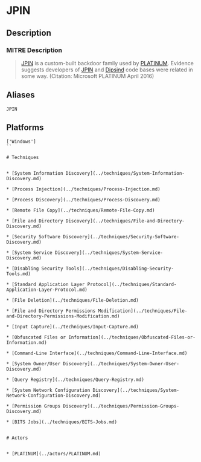 
# JPIN

## Description

### MITRE Description

> [JPIN](https://attack.mitre.org/software/S0201) is a custom-built backdoor family used by [PLATINUM](https://attack.mitre.org/groups/G0068). Evidence suggests developers of [JPIN](https://attack.mitre.org/software/S0201) and [Dipsind](https://attack.mitre.org/software/S0200) code bases were related in some way. (Citation: Microsoft PLATINUM April 2016)

## Aliases

```
JPIN
```

## Platforms

```
['Windows']
``

# Techniques


* [System Information Discovery](../techniques/System-Information-Discovery.md)

* [Process Injection](../techniques/Process-Injection.md)
    
* [Process Discovery](../techniques/Process-Discovery.md)
    
* [Remote File Copy](../techniques/Remote-File-Copy.md)
    
* [File and Directory Discovery](../techniques/File-and-Directory-Discovery.md)
    
* [Security Software Discovery](../techniques/Security-Software-Discovery.md)
    
* [System Service Discovery](../techniques/System-Service-Discovery.md)
    
* [Disabling Security Tools](../techniques/Disabling-Security-Tools.md)
    
* [Standard Application Layer Protocol](../techniques/Standard-Application-Layer-Protocol.md)
    
* [File Deletion](../techniques/File-Deletion.md)
    
* [File and Directory Permissions Modification](../techniques/File-and-Directory-Permissions-Modification.md)
    
* [Input Capture](../techniques/Input-Capture.md)
    
* [Obfuscated Files or Information](../techniques/Obfuscated-Files-or-Information.md)
    
* [Command-Line Interface](../techniques/Command-Line-Interface.md)
    
* [System Owner/User Discovery](../techniques/System-Owner-User-Discovery.md)
    
* [Query Registry](../techniques/Query-Registry.md)
    
* [System Network Configuration Discovery](../techniques/System-Network-Configuration-Discovery.md)
    
* [Permission Groups Discovery](../techniques/Permission-Groups-Discovery.md)
    
* [BITS Jobs](../techniques/BITS-Jobs.md)
    

# Actors


* [PLATINUM](../actors/PLATINUM.md)

